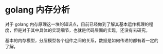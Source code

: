 # golang 内存分析

对于 golang 内存原理这一块的知识点，目前已经做到了解其基本运作机理的程度，但是对于其中具体的实现细节，也就是代码层面的实现，还没有去研究。

基本的内存模型，分层模型各个组件之间的关系，数据是如何传递的都有着一定的了解。